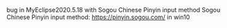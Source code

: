 bug in MyEclipse2020.5.18  with Sogou Chinese Pinyin input method
Sogou Chinese Pinyin input method: https://pinyin.sogou.com/
in win10
